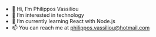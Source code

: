 - 👋 Hi, I’m Philippos Vassiliou
- 👀 I’m interested in technology
- 🌱 I’m currently learning React with Node.js
- 📫 You can reach me at philippos.vassiliou@hotmail.com

<!---
PhilipposVassil/PhilipposVassil is a ✨ special ✨ repository because its `README.md` (this file) appears on your GitHub profile.
You can click the Preview link to take a look at your changes.
--->
